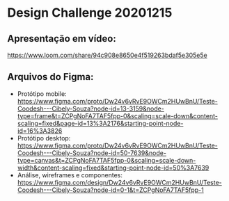 # Design Challenge 20201215

## Apresentação em vídeo:
https://www.loom.com/share/94c908e8650e4f519263bdaf5e305e5e

## Arquivos do Figma:
- Protótipo mobile: https://www.figma.com/proto/Dw24v6vRvE9OWCm2HUwBnU/Teste-Coodesh---Cibely-Souza?node-id=13-3159&node-type=frame&t=ZCPgNoFA7TAF5fpp-0&scaling=scale-down&content-scaling=fixed&page-id=13%3A2176&starting-point-node-id=16%3A3826
- Protótipo desktop: https://www.figma.com/proto/Dw24v6vRvE9OWCm2HUwBnU/Teste-Coodesh---Cibely-Souza?node-id=50-7639&node-type=canvas&t=ZCPgNoFA7TAF5fpp-0&scaling=scale-down-width&content-scaling=fixed&starting-point-node-id=50%3A7639
- Análise, wireframes e componentes: https://www.figma.com/design/Dw24v6vRvE9OWCm2HUwBnU/Teste-Coodesh---Cibely-Souza?node-id=0-1&t=ZCPgNoFA7TAF5fpp-1
